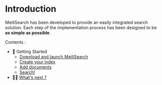# Introduction

MeiliSearch has been developed to provide an easily integrated search solution. Each step of the implementation process has been designed to be **as simple as possible**.

Contents :

- 🚀 Getting Started
  - [Download and launch MeiliSearch](/guides/introduction/quick_start_guide.md#download-and-launch)
  - [Create your index](/guides/introduction/quick_start_guide.md#create-your-index)
  - [Add documents](/guides/introduction/quick_start_guide.md#add-documents)
  - [Search!](/guides/introduction/quick_start_guide.md#search)
- 👩‍🚀 [What's next ?](/guides/introduction/whats_next.md)
